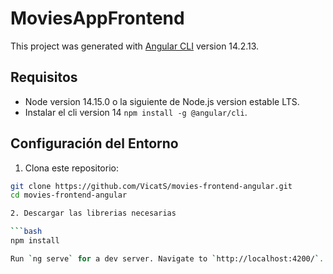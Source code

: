 # MoviesAppFrontend

This project was generated with [Angular CLI](https://github.com/angular/angular-cli) version 14.2.13.

## Requisitos

- Node version 14.15.0 o la siguiente de Node.js version estable LTS.
- Instalar el cli version 14 `npm install -g @angular/cli`.

## Configuración del Entorno

1. Clona este repositorio:

  ```bash
  git clone https://github.com/VicatS/movies-frontend-angular.git
  cd movies-frontend-angular

2. Descargar las librerias necesarias

  ```bash
  npm install

Run `ng serve` for a dev server. Navigate to `http://localhost:4200/`. The application will automatically reload if you change any of the source files.


